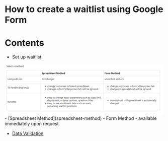 # How to create a waitlist using Google Form

# Contents
- Set up waitlist:
<img src="/img/select_method.PNG" class="img-responsive" alt="">
  - [Spreadsheet Method](spreadsheet-method)
  - Form Method - available immediately upon request
 
- [Data Validation](data-validation)
